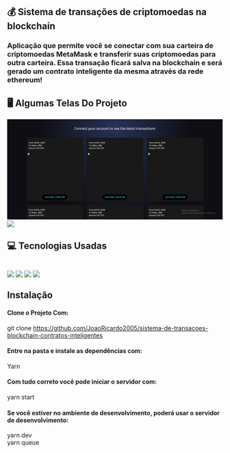 ## 💰 Sistema de transações de criptomoedas na blockchain

### Aplicação que permite você se conectar com sua carteira de criptomoedas MetaMask e transferir suas criptomoedas para outra carteira. Essa transação ficará salva na blockchain e será gerado um contrato inteligente da mesma através da rede ethereum!

## 🖥️ Algumas Telas Do Projeto

<img align="center" src="crypto.png">
<img align="center" src="git 2.png">

## 💻 Tecnologias Usadas
<div style="display: inline_block"><br/>
<img align="center" src="https://img.shields.io/badge/React-20232A?style=for-the-badge&logo=react&logoColor=61DAFB">
<img align="center" src="https://img.shields.io/badge/Express.js-404D59?style=for-the-badge">
<img align="center" src="https://img.shields.io/badge/JavaScript-323330?style=for-the-badge&logo=javascript&logoColor=F7DF1E">
<img align="center" src="https://img.shields.io/badge/Tailwind_CSS-38B2AC?style=for-the-badge&logo=tailwind-css&logoColor=white">

## Instalação 

#### Clone o Projeto Com: </br>

git clone https://github.com/JoaoRicardo2005/sistema-de-transacoes-blockchain-contratos-inteligentes
#### Entre na pasta e instale as dependências com: 
 Yarn
#### Com tudo correto você pode iniciar o servidor com:
yarn start
#### Se você estiver no ambiente de desenvolvimento, poderá usar o servidor de desenvolvimento:
yarn dev</br>
yarn queue

</div>
